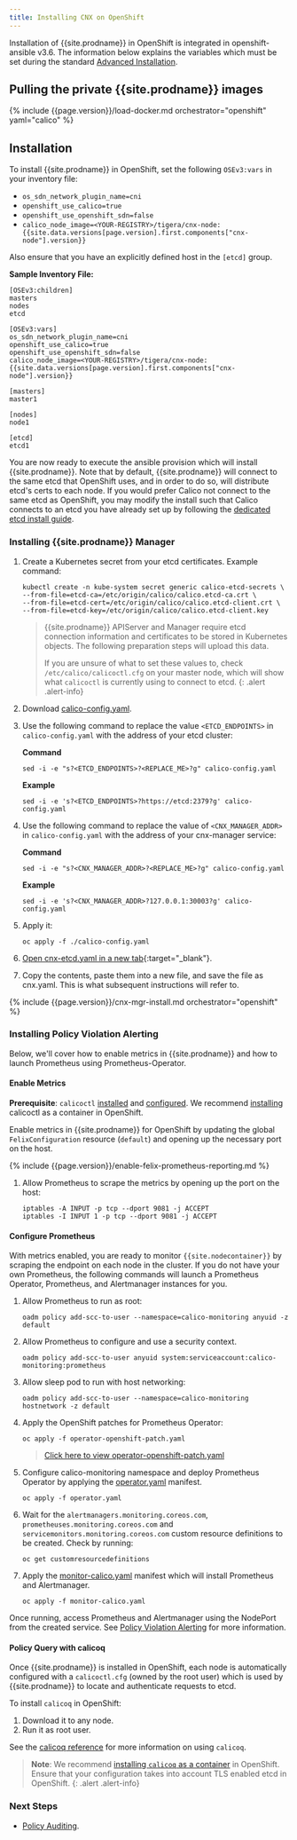 ```yaml
---
title: Installing CNX on OpenShift
---
```


Installation of {{site.prodname}} in OpenShift is integrated in openshift-ansible v3.6.
The information below explains the variables which must be set during the standard
[Advanced Installation](https://docs.openshift.org/latest/install_config/install/advanced_install.html#configuring-cluster-variables).

## Pulling the private {{site.prodname}} images

{% include {{page.version}}/load-docker.md orchestrator="openshift" yaml="calico" %}

## Installation

To install {{site.prodname}} in OpenShift, set the following `OSEv3:vars` in your
inventory file:

  - `os_sdn_network_plugin_name=cni`
  - `openshift_use_calico=true`
  - `openshift_use_openshift_sdn=false`
  - `calico_node_image=<YOUR-REGISTRY>/tigera/cnx-node:{{site.data.versions[page.version].first.components["cnx-node"].version}}`

Also ensure that you have an explicitly defined host in the `[etcd]` group.

**Sample Inventory File:**

```
[OSEv3:children]
masters
nodes
etcd

[OSEv3:vars]
os_sdn_network_plugin_name=cni
openshift_use_calico=true
openshift_use_openshift_sdn=false
calico_node_image=<YOUR-REGISTRY>/tigera/cnx-node:{{site.data.versions[page.version].first.components["cnx-node"].version}}

[masters]
master1

[nodes]
node1

[etcd]
etcd1
```

You are now ready to execute the ansible provision which will install {{site.prodname}}. Note that by default,
{{site.prodname}} will connect to the same etcd that OpenShift uses, and in order to do so, will distribute etcd's
certs to each node. If you would prefer Calico not connect to the same etcd as OpenShift, you may modify the install
such that Calico connects to an etcd you have already set up by following the [dedicated etcd install guide](dedicated-etcd).

### Installing {{site.prodname}} Manager

1. Create a Kubernetes secret from your etcd certificates. Example command:

   ```
   kubectl create -n kube-system secret generic calico-etcd-secrets \
   --from-file=etcd-ca=/etc/origin/calico/calico.etcd-ca.crt \
   --from-file=etcd-cert=/etc/origin/calico/calico.etcd-client.crt \
   --from-file=etcd-key=/etc/origin/calico/calico.etcd-client.key
   ```

   >{{site.prodname}} APIServer and Manager require etcd connection information and
   >certificates to be stored in Kubernetes objects.
   >The following preparation steps will upload this data.
   >
   >If you are unsure of what to set these values to, check `/etc/calico/calicoctl.cfg`
   >on your master node, which will show what `calicoctl` is currently using to connect to etcd.
   {: .alert .alert-info}

1. Download [calico-config.yaml](calico-config.yaml).

1. Use the following command to replace the value `<ETCD_ENDPOINTS>` in `calico-config.yaml`
   with the address of your etcd cluster:

   **Command**
   ```shell
   sed -i -e "s?<ETCD_ENDPOINTS>?<REPLACE_ME>?g" calico-config.yaml
   ```

   **Example**
   ```shell
   sed -i -e 's?<ETCD_ENDPOINTS>?https://etcd:2379?g' calico-config.yaml
   ```

1. Use the following command to replace the value of `<CNX_MANAGER_ADDR>` in `calico-config.yaml` with the address of your cnx-manager service:

   **Command**
   ```shell
   sed -i -e "s?<CNX_MANAGER_ADDR>?<REPLACE_ME>?g" calico-config.yaml
   ```
   
   **Example**
   ```shell
   sed -i -e 's?<CNX_MANAGER_ADDR>?127.0.0.1:30003?g' calico-config.yaml
   ```

1. Apply it:

       oc apply -f ./calico-config.yaml

1. [Open cnx-etcd.yaml in a new tab](../kubernetes/installation/hosted/cnx/1.7/cnx-etcd.yaml){:target="_blank"}.

1. Copy the contents, paste them into a new file, and save the file as cnx.yaml.
   This is what subsequent instructions will refer to.

{% include {{page.version}}/cnx-mgr-install.md orchestrator="openshift" %}

### Installing Policy Violation Alerting

Below, we'll cover how to enable metrics in {{site.prodname}} and how to launch Prometheus using Prometheus-Operator.

#### Enable Metrics

**Prerequisite**: `calicoctl` [installed](../../usage/calicoctl/install) and [configured](../../usage/calicoctl/configure/). We recommend [installing](../../usage/calicoctl/install#installing-calicoctl-as-a-container) calicoctl as a container in OpenShift.

Enable metrics in {{site.prodname}} for OpenShift by updating the global `FelixConfiguration` resource (`default`) and opening up the necessary port on the host.

{% include {{page.version}}/enable-felix-prometheus-reporting.md %}

1. Allow Prometheus to scrape the metrics by opening up the port on the host:

   ```
   iptables -A INPUT -p tcp --dport 9081 -j ACCEPT
   iptables -I INPUT 1 -p tcp --dport 9081 -j ACCEPT
   ```

#### Configure Prometheus

With metrics enabled, you are ready to monitor `{{site.nodecontainer}}` by scraping the endpoint on each node
in the cluster. If you do not have your own Prometheus, the following commands will launch a Prometheus
Operator, Prometheus, and Alertmanager instances for you.

1. Allow Prometheus to run as root:

   ```
   oadm policy add-scc-to-user --namespace=calico-monitoring anyuid -z default
   ```

1. Allow Prometheus to configure and use a security context.

   ```
   oadm policy add-scc-to-user anyuid system:serviceaccount:calico-monitoring:prometheus
   ```

1. Allow sleep pod to run with host networking:

   ```
   oadm policy add-scc-to-user --namespace=calico-monitoring hostnetwork -z default
   ```

1. Apply the OpenShift patches for Prometheus Operator:

   ```
   oc apply -f operator-openshift-patch.yaml
   ```

   >[Click here to view operator-openshift-patch.yaml](operator-openshift-patch.yaml)

1. Configure calico-monitoring namespace and deploy Prometheus Operator by
  applying the [operator.yaml]({{site.baseurl}}/{{page.version}}/getting-started/kubernetes/installation/hosted/cnx/1.7/operator.yaml) manifest.

   ```
   oc apply -f operator.yaml
   ```

1. Wait for the `alertmanagers.monitoring.coreos.com`, `prometheuses.monitoring.coreos.com` and `servicemonitors.monitoring.coreos.com` custom resource definitions to be created. Check by running:

   ```
   oc get customresourcedefinitions
   ```

1. Apply the [monitor-calico.yaml]({{site.baseurl}}/{{page.version}}/getting-started/kubernetes/installation/hosted/cnx/1.7/monitor-calico.yaml) manifest which will
  install Prometheus and Alertmanager.

   ```
   oc apply -f monitor-calico.yaml
   ```

Once running, access Prometheus and Alertmanager using the NodePort from the created service.
See [Policy Violation Alerting](../../reference/cnx/policy-violations) for more information.

#### Policy Query with calicoq

Once {{site.prodname}} is installed in OpenShift, each node is automatically configured with
a `calicoctl.cfg` (owned by the root user) which is used by {{site.prodname}} to locate and authenticate
requests to etcd.

To install `calicoq` in OpenShift:

1. Download it to any node.
1. Run it as root user.

See the [calicoq reference](../../reference/calicoq/) for more information on using `calicoq`.

> **Note**: We recommend [installing `calicoq` as a container](../../usage/calicoq/#installing-calicoq-as-a-container-on-each-node) in OpenShift. Ensure that your configuration takes into account TLS enabled etcd in OpenShift.
{: .alert .alert-info}

### Next Steps

- [Policy Auditing](../../reference/cnx/policy-auditing).

[obtaining-cnx]: {{site.baseurl}}/{{page.version}}/getting-started/
